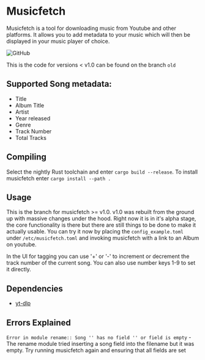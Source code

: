 # Musicfetch
Musicfetch is a tool for downloading music from Youtube and other platforms. It allows you to add metadata to your music which will then be displayed in your music player of choice. 

![GitHub](https://img.shields.io/github/license/FriederHannenheim/Musicfetch?logo=gnu)

This is the code for versions < v1.0 can be found on the branch `old`

## Supported Song metadata:
- Title
- Album Title
- Artist
- Year released
- Genre
- Track Number
- Total Tracks

## Compiling
Select the nightly Rust toolchain and enter `cargo build --release`. To install musicfetch enter `cargo install --path .`

## Usage
This is the branch for musicfetch >= v1.0. v1.0 was rebuilt from the ground up with massive changes under the hood. Right now it is in it's alpha stage, the core functionality is there but there are still things to be done to make it actually usable. You can try it now by placing the `config_example.toml` under `/etc/musicfetch.toml` and invoking musicfetch with a link to an Album on youtube.

In the UI for tagging you can use '+' or '-' to increment or decrement the track number of the current song. You can also use number keys 1-9 to set it directly.

## Dependencies
- [yt-dlp](https://github.com/yt-dlp/yt-dlp)

## Errors Explained
`Error in module rename:: Song '' has no field '' or field is empty` - The rename module tried inserting a song field into the filename but it was empty. Try running musicfetch again and ensuring that all fields are set